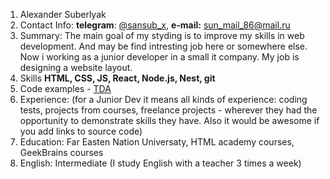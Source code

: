 1. Alexander Suberlyak
2. Contact Info: **telegram**: [@sansub_x](https://t.me/sansub_x), **e-mail:** [sun_mail_86@mail.ru](mailto://sun_mail_86@mail.ru)
3. Summary: The main goal of my styding is to improve my skills in web development. And may be find intresting job here or somewhere else.
Now i working as a junior developer in a small it company. My job is designing a website layout.
4. Skills **HTML, CSS, JS, React, Node.js, Nest, git** 
5. Code examples - [TDA](https://github.com/sansub86/TDA)
6. Experience: (for a Junior Dev it means all kinds of experience: coding tests, projects from courses,
freelance projects - wherever they had the opportunity to demonstrate skills they have.
Also it would be awesome if you add links to source code)
7. Education: Far Easten Nation Universaty, HTML academy courses, GeekBrains courses
8. English: Intermediate (I study English with a teacher 3 times a week)